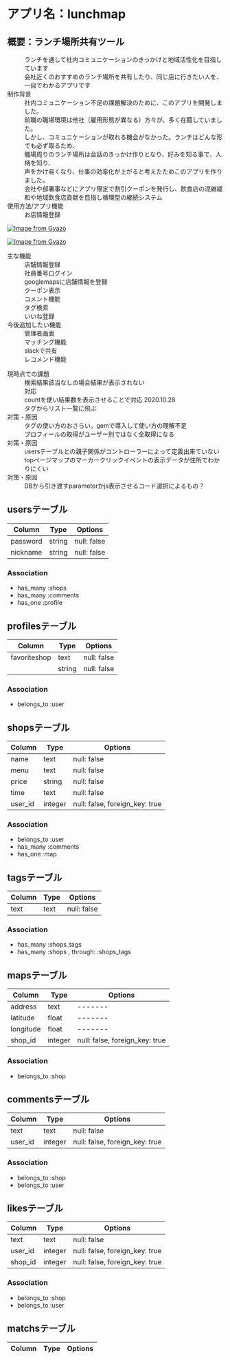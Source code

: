 # アプリ名：lunchmap

## 概要：ランチ場所共有ツール

<dl>
  <dd>ランチを通して社内コミュニケーションのきっかけと地域活性化を目指しています</dd>
  <dd>会社近くのおすすめのランチ場所を共有したり、同じ店に行きたい人を、一目でわかるアプリです</dd>
  <dt>制作背景</dt>
  <dd>社内コミュニケーション不足の課題解決のために、このアプリを開発しました。</dd>
  <dd>前職の職場環境は他社（雇用形態が異なる）方々が、多く在籍していました。</dd>
  <dd>しかし、コミュニケーションが取れる機会がなかった。ランチはどんな形でも必ず取るため、</dd>
  <dd>職場周りのランチ場所は会話のきっかけ作りとなり、好みを知る事で、人柄を知り、</dd>
  <dd>声をかけ易くなり、仕事の効率化が上がると考えたためこのアプリを作りました。</dd>
  <dd>会社や部署事などにアプリ限定で割引クーポンを発行し、飲食店の混雑緩和や地域飲食店貢献を目指し循環型の継続システム</dd>
  <dt>使用方法/アプリ機能</dt>
  <dd>お店情報登録</dd>
</dl>

[![Image from Gyazo](https://i.gyazo.com/7298b5140423b59959f98f5b683b62d7.png)](https://gyazo.com/7298b5140423b59959f98f5b683b62d7)

[![Image from Gyazo](https://i.gyazo.com/1aaee94bf929010c655d95e0ce76600f.gif)](https://gyazo.com/1aaee94bf929010c655d95e0ce76600f)
<dl>
  <dt>主な機能</dt>
  <dd>店舗情報登録</dd>
  <dd>社員番号ログイン</dd>
  <dd>googlemapsに店舗情報を登録</dd>
  <dd>クーポン表示</dd>
  <dd>コメント機能</dd>
  <dd>タグ検索</dd>
  <dd>いいね登録</dd>
  <dt>今後追加したい機能<dd>
  <dd>管理者画面</dd> 
  <dd>マッチング機能</dd>
  <dd>slackで共有</dd>
  <dd>レコメンド機能</dd>
</dl>

<dl>
  <dt>現時点での課題</dt>
  <dd>検索結果該当なしの場合結果が表示されない</dd>
  <dd>対応</dd>
  <dd>countを使い結果数を表示させることで対応 2020.10.28</dd>
  <dd>タグからリスト一覧に飛ぶ<dd>
  <dt>対策・原因</dt>
  <dd>タグの使い方のおさらい。gemで導入して使い方の理解不足</dd>
  <dd>プロフィールの取得がユーザー別ではなく全取得になる</dd>
  <dt>対策・原因</dt>
  <dd>usersテーブルとの親子関係がコントローラーによって定義出来ていない</dd>
  <dd>topページマップのマーカークリックイベントの表示データが住所でわかりにくい</dd>
  <dt>対策・原因</dt>
  <dd>DBから引き渡すparameterかjs表示させるコード選択によるもの？</dd>
</dl>  


## usersテーブル
|Column|Type|Options|
|------|----|-------|
|password|string|null: false|
|nickname|string|null: false|
### Association
- has_many :shops
- has_many :comments
- has_one :profile

## profilesテーブル
|Column|Type|Options|
|------|----|-------|
|favoriteshop|text|null: false|
||string|null: false|
### Association
- belongs_to :user

## shopsテーブル
|Column|Type|Options|
|------|----|-------|
|name|text|null: false|
|menu|text|null: false|
|price|string|null: false|
|time|text|null: false|
|user_id|integer|null: false, foreign_key: true|
### Association
- belongs_to :user
- has_many :comments
- has_one :map


## tagsテーブル
|Column|Type|Options|
|------|----|-------|
|text|text|null: false|
### Association
- has_many :shops_tags
- has_many  :shops ,  through:  :shops_tags

## mapsテーブル
|Column|Type|Options|
|------|----|-------|
|address|text|-------|
|latitude|float|-------|
|longitude|float|-------|
|shop_id|integer|null: false, foreign_key: true|
### Association
- belongs_to :shop


## commentsテーブル
|Column|Type|Options|
|------|----|-------|
|text|text|null: false|
|user_id|integer|null: false, foreign_key: true|
### Association
- belongs_to :shop
- belongs_to :user

## likesテーブル
|Column|Type|Options|
|------|----|-------|
|text|text|null: false|
|user_id|integer|null: false, foreign_key: true|
|shop_id|integer|null: false, foreign_key: true|
### Association
- belongs_to :shop
- belongs_to :user

## matchsテーブル
|Column|Type|Options|
|------|----|-------|